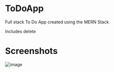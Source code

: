 # ToDoApp
Full stack To Do App created using the MERN Stack

Includes delete

# Screenshots

![image](https://user-images.githubusercontent.com/41571606/185825851-70eb6e0c-2f7e-47f7-bf13-d86874417835.png)

